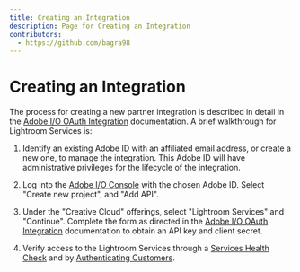 ```yaml
---
title: Creating an Integration
description: Page for Creating an Integration
contributors:
  - https://github.com/bagra98
---
```


# Creating an Integration

The process for creating a new partner integration is described in detail in the [Adobe I/O OAuth Integration](https://developer.adobe.com/authentication/auth-methods.html#!AdobeDocs/adobeio-auth/master/AuthenticationOverview/OAuthIntegration.md) documentation. A brief walkthrough for Lightroom Services is:

1. Identify an existing Adobe ID with an affiliated email address, or create a new one, to manage the integration. This Adobe ID will have administrative privileges for the lifecycle of the integration.

2. Log into the <a href="https://console.adobe.io" target="_blank">Adobe I/O Console</a> with the chosen Adobe ID. Select "Create new project", and "Add API".

3. Under the "Creative Cloud" offerings, select "Lightroom Services" and "Continue". Complete the form as directed in the [Adobe I/O OAuth Integration](https://developer.adobe.com/authentication/auth-methods.html#!AdobeDocs/adobeio-auth/master/AuthenticationOverview/OAuthIntegration.md) documentation to obtain an API key and client secret.

4. Verify access to the Lightroom Services through a [Services Health Check](../service_health_check) and by [Authenticating Customers](../authenticate_customers).

